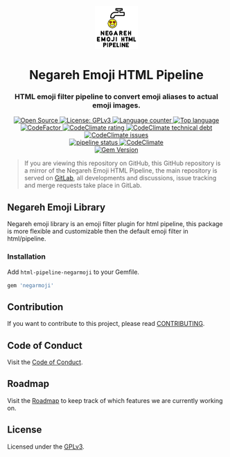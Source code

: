 <p align="center">
  <br>
  <a href="#">
    <img src="logo.svg" width="100" alt="Negareh Emoji HTML Pipeline"/>
  </a>
</p>

<h1 align="center">Negareh Emoji HTML Pipeline</h1>
<h3 align="center">HTML emoji filter pipeline to convert emoji aliases to actual emoji images.</h3>

<p align="center">
  <a title="Open Source" href="https://opensource.com/resources/what-open-source" target="_blank">
    <img src="https://img.shields.io/badge/Open%20Source-Forever-brightgreen?logo=open-source-initiative&style=flat-square" alt="Open Source">
  </a>
  <a title="License: GPLv3" href="https://www.opensource.org/licenses/GPL-3.0" target="_blank">
    <img src="https://img.shields.io/github/license/azadeh-afzar/Negareh-Emoji-HTML-Pipeline?logo=gnu&style=flat-square" alt="License: GPLv3">
  </a>
  <a title="Language counter" href="#" target="_blank">
    <img src="https://img.shields.io/github/languages/count/azadeh-afzar/Negareh-Emoji-HTML-Pipeline?logo=gitlab&style=flat-square" alt="Language counter">
  </a>
  <a title="Top language" href="#" target="_blank">
    <img src="https://img.shields.io/github/languages/top/azadeh-afzar/Negareh-Emoji-HTML-Pipeline?logo=gitlab&style=flat-square" alt="Top language">
  </a>
  
  <br>
  
  <a title="Code Quality: Codefactor.io" href="https://www.codefactor.io/repository/github/azadeh-afzar/Negareh-Emoji-HTML-Pipeline" target="_blank">
    <img src="https://www.codefactor.io/repository/github/azadeh-afzar/Negareh-Emoji-HTML-Pipeline/badge?style=flat-square" alt="CodeFactor"/>
  </a>
  <a title="Code Quality: CodeClimate.com" href="https://codeclimate.com/github/azadeh-afzar/Negareh-Emoji-HTML-Pipeline/maintainability" target="_blank">
    <img src="https://img.shields.io/codeclimate/maintainability/azadeh-afzar/Negareh-Emoji-HTML-Pipeline?logo=code-climate&style=flat-square" alt="CodeClimate rating"/>
  </a>
  <a title="Code Technical Debt: CodeClimate.com" href="https://codeclimate.com/github/azadeh-afzar/Negareh-Emoji-HTML-Pipeline/maintainability" target="_blank">
    <img src="https://img.shields.io/codeclimate/tech-debt/azadeh-afzar/Negareh-Emoji-HTML-Pipeline?logo=code-climate&style=flat-square" alt="CodeClimate technical debt"/>
  </a>
  <a title="Code Issues: CodeClimate.com" href="https://codeclimate.com/github/azadeh-afzar/Negareh-Emoji-HTML-Pipeline/maintainability" target="_blank">
    <img src="https://img.shields.io/codeclimate/issues/azadeh-afzar/Negareh-Emoji-HTML-Pipeline?logo=code-climate&style=flat-square" alt="CodeClimate issues"/>
  </a>
  
  <br>

  <a title="GitLab: pipeline status" href="https://gitlab.com/Azadeh-Afzar/Web-Development/Negareh-Emoji-HTML-Pipeline/commits/master" target="_blank">
    <img src="https://img.shields.io/gitlab/pipeline/Web-Development/Negareh-Emoji-HTML-Pipeline?gitlab_url=https%3A%2F%2Fgitlab.com%2FAzadeh-Afzar&logo=gitlab&style=flat-square"  alt="pipeline status" />
  </a>
  <a title="Test Coverage: CodeClimate.com" href="https://codeclimate.com/github/azadeh-afzar/Negareh-Emoji-HTML-Pipeline" target="_blank">
    <img src="https://img.shields.io/codeclimate/coverage/azadeh-afzar/Negareh-Emoji-HTML-Pipeline?logo=code-climate&style=flat-square" alt="CodeClimate"/>
  </a>
  
  <br>

  <a title="Gem Version" href="https://rubygems.org/gems/html-pipeline-negarmoji">
    <img src="https://img.shields.io/gem/v/html-pipeline-negarmoji?color=red&label=Negareh%20Emoji%20HTML%20Pipeline&logo=rubygems&style=flat-square" alt="Gem Version">
  </a>
</p>

> If you are viewing this repository on GitHub, this GitHub repository is a mirror of the Negareh Emoji HTML Pipeline,
> the main repository is served on 
><a href="https://gitlab.com/Azadeh-Afzar/Web-Development/Negareh-Emoji-HTML-Pipeline">GitLab</a>, all developments and
>discussions, issue tracking and merge requests take place in GitLab.  


## Negareh Emoji Library


Negareh emoji library is an emoji filter plugin for html pipeline, this package is
more flexible and customizable then the default emoji filter in html/pipeline.


### Installation

Add `html-pipeline-negarmoji` to your Gemfile.

``` ruby
gem 'negarmoji'
```

## Contribution

If you want to contribute to this project, please read [CONTRIBUTING](CONTRIBUTING.md).

## Code of Conduct

Visit the [Code of Conduct](CODE_OF_CONDUCT.md).

## Roadmap

Visit the [Roadmap](ROADMAP.md) to keep track of which features we are currently
working on.

## License

Licensed under the [GPLv3](LICENSE).
